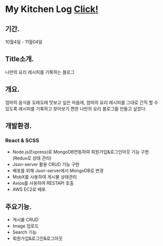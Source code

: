﻿# My Kitchen Log [Click!](http://3.88.0.222:3000/)
 
 ## 기간.
 10월4일 - 11월04일

 ## Title소개.
나만의 요리 레시피를 기록하는 블로그

## 개요.
엄마의 음식을 오래오래 맛보고 싶은 마음에, 엄마의 요리 레시피를 그대로 간직 할 수 있도록
레시피를 기록하고 찾아보기 편한 나만의 요리 블로그를 만들고 싶었다.

## 개발환경.
### React & SCSS
* Node.js(Express)로 MongoDB연동하여 회원가입&로그인아웃 기능 구현 (Redux로 상태 관리) 
* Json-server 활용 CRUD 기능 구현
* 배포를 위해 Json-server에서 MongoDB로 변경
* MobX를 사용하여 게시물 상태관리
* Axios를 사용하여 RESTAPI 호출
* AWS EC2로 배포

## 주요기능.
* 게시물 CRUD
* Image 업로드
* Search 기능
* 회원가입&로그인&로그아웃
